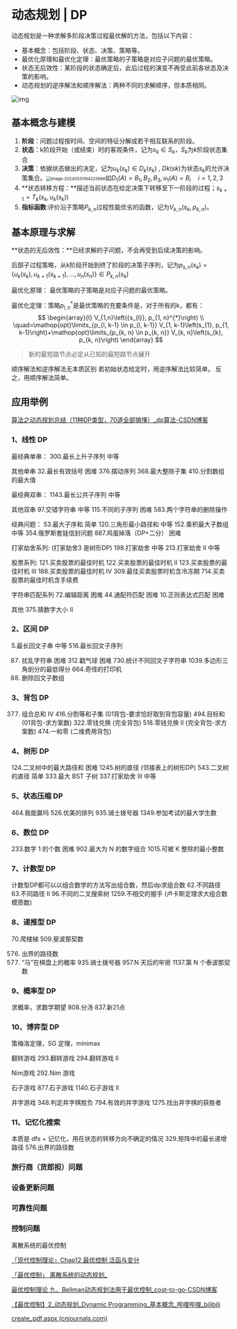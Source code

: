# 动态规划 | DP

动态规划是一种求解多阶段决策过程最优解的方法，包括以下内容：

- 基本概念：包括阶段、状态、决策、策略等。
- 最优化原理和最优化定理：最优策略的子策略是对应子问题的最优策略。
- 状态无后效性：某阶段的状态确定后，此后过程的演变不再受此前各状态及决策的影响。
- 动态规划的逆序解法和顺序解法：两种不同的求解顺序，但本质相同。

![img](https://philfan-pic.oss-cn-beijing.aliyuncs.com/img/cd62bceb58c0d09b0adb9345690c180a.png)





## 基本概念与建模

1. **阶段**：问题过程按时间、空间的特征分解成若干相互联系的阶段。
2. **状态**：k阶段开始（或结束）时的客观条件，记为$s_k \in S_k$，$S_k$为$k$阶段状态集合
3. **决策**：依据状态做出的决定，记为$u_k(s_k)\in D_k(s_k)$ , $Dk (sk)$为状态$s_k$的允许决策集合。<img src="https://philfan-pic.oss-cn-beijing.aliyuncs.com/img/image-20240531194223986.png" alt="image-20240531194223986" style="zoom:67%;" />如$D_1(A) = {B_1,B_2,B_3},u_1(A) = B_i \quad i = 1,2,3$
4. **状态转移方程：**描述当前状态在给定决策下转移至下一阶段的过程；$s_{k+1}=T_k(s_k, u_k (s_k))$
5. **指标函数**:评价沿子策略$P_{k,n}$过程性能优劣的函数，记为$V_{k,n}(s_{k}, p_{k,n})$。


## 基本原理与求解

**状态的无后效性：**已经求解的子问题，不会再受到后续决策的影响。

后部子过程策略，从k阶段开始到终了阶段的决策子序列，记为$p_{s,n}(s_k) = \{u_k \left(s_k\right), u_{k+1}\left(s_{k+1}\right),\dots, u_n\left(s_n\right)\} \in P_{k,n} (s_k)$

最优化原理： 最优策略的子策略是对应子问题的最优策略。

最优化定理：策略$p^*_{l,n}$是最优策略的充要条件是，对于所有的k，都有：
$$
\begin{array}{l}
V_{1,n}\left({s_{l}}, p_{1, n}^{*}\right) \\
\quad=\mathop{opt}\limits_{p_{l, k-1} \in p_{l, k-1}} V_{1, k-1}\left(s_{1}, p_{1, k-1}\right)+\mathop{opt}\limits_{p_{k, n} \in p_{k, n}} V_{k, n}\left(s_{k}, p_{k, n}\right)
\end{array}
$$

> 新的最短路节点必定从已知的最短路节点展开



顺序解法和逆序解法无本质区别
若初始状态给定时，用逆序解法比较简单。
反之，用顺序解法简单。





## 应用举例

[算法之动态规划总结（11种DP类型，70道全部搞懂）_dp算法-CSDN博客](https://blog.csdn.net/pl0321/article/details/115507286)

### 1、线性 DP

最经典单串：
300.最长上升子序列 中等

其他单串
32.最长有效括号 困难
376.摆动序列
368.最大整除子集
410.分割数组的最大值

最经典双串：
1143.最长公共子序列 中等

其他双串
97.交错字符串 中等
115.不同的子序列 困难
583.两个字符串的删除操作

经典问题：
53.最大子序和 简单
120.三角形最小路径和 中等
152.乘积最大子数组 中等
354.俄罗斯套娃信封问题
887.鸡蛋掉落（DP+二分） 困难

打家劫舍系列: (打家劫舍3 是树形DP)
198.打家劫舍 中等
213.打家劫舍 II 中等

股票系列:
121.买卖股票的最佳时机
122.买卖股票的最佳时机 II
123.买卖股票的最佳时机 III
188.买卖股票的最佳时机 IV
309.最佳买卖股票时机含冷冻期
714.买卖股票的最佳时机含手续费

字符串匹配系列
72.编辑距离 困难
44.通配符匹配 困难
10.正则表达式匹配 困难

其他
375.猜数字大小 II

### 2、区间 DP

5.最长回文子串 中等
516.最长回文子序列

87. 扰乱字符串 困难
312.戳气球 困难
730.统计不同回文子字符串
1039.多边形三角剖分的最低得分
664.奇怪的打印机
1246. 删除回文子数组

### 3、背包 DP

377. 组合总和 Ⅳ
416.分割等和子集 (01背包-要求恰好取到背包容量)
494.目标和 (01背包-求方案数)
322.零钱兑换 (完全背包)
518.零钱兑换 II (完全背包-求方案数)
474.一和零 (二维费用背包)

### 4、树形 DP

124.二叉树中的最大路径和 困难
1245.树的直径 (邻接表上的树形DP)
543.二叉树的直径 简单
333.最大 BST 子树
337.打家劫舍 III 中等

### 5、状态压缩 DP

464.我能赢吗
526.优美的排列
935.骑士拨号器
1349.参加考试的最大学生数

### 6、数位 DP

233.数字 1 的个数 困难
902.最大为 N 的数字组合
1015.可被 K 整除的最小整数

### 7、计数型 DP

计数型DP都可以以组合数学的方法写出组合数，然后dp求组合数
62.不同路径
63.不同路径 II
96.不同的二叉搜索树
1259.不相交的握手 (卢卡斯定理求大组合数模质数)

### 8、递推型 DP

70.爬楼梯
509.斐波那契数

576. 出界的路径数
688. “马”在棋盘上的概率
935.骑士拨号器
957.N 天后的牢房
1137.第 N 个泰波那契数

### 9、概率型 DP

求概率，求数学期望
808.分汤
837.新21点

### 10、博弈型 DP

策梅洛定理，SG 定理，minimax

翻转游戏
293.翻转游戏
294.翻转游戏 II

Nim游戏
292.Nim 游戏

石子游戏
877.石子游戏
1140.石子游戏 II

井字游戏
348.判定井字棋胜负
794.有效的井字游戏
1275.找出井字棋的获胜者

### 11、记忆化搜索

本质是 dfs + 记忆化，用在状态的转移方向不确定的情况
329.矩阵中的最长递增路径
576.出界的路径数

### 旅行商（货郎担）问题





### 设备更新问题





### 可靠性问题





### 控制问题

离散系统的最优控制

[「现代控制理论」Chap12 最优控制 泛函与变分](https://www.bilibili.com/video/BV1RF411u7T4)

[「最优控制」 离散系统的动态规划_](https://www.bilibili.com/video/BV11t4y1F7EF)

[最优控制理论 九、Bellman动态规划法用于最优控制_cost-to-go-CSDN博客](https://blog.csdn.net/NICAI001/article/details/127417277)

[【最优控制】2_动态规划_Dynamic Programming_基本概念_哔哩哔哩_bilibili](https://www.bilibili.com/video/BV1Ed4y1w7tR/?spm_id_from=333.337.search-card.all.click&vd_source=8b7a5460b512357b2cf80ce1cefc69f5)

[create_pdf.aspx (cnjournals.com)](http://jcta.cnjournals.com/cta_cn/ch/reader/create_pdf.aspx?file_no=CCTA121101&flag=1&journal_id=cta_cn&year_id=2013)
